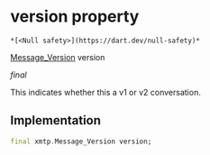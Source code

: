 


# version property




    *[<Null safety>](https://dart.dev/null-safety)*



[Message_Version](https://pub.dev/documentation/xmtp_proto/0.0.1-development/xmtp_proto/Message_Version.html) version
  
_<span class="feature">final</span>_



<p>This indicates whether this a v1 or v2 conversation.</p>



## Implementation

```dart
final xmtp.Message_Version version;
```







